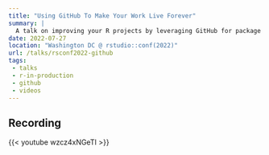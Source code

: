 ```yaml
---
title: "Using GitHub To Make Your Work Live Forever"
summary: | 
  A talk on improving your R projects by leveraging GitHub for package hosting, automated compute (via Actions), and free data storage (via piggyback + Releases)
date: 2022-07-27
location: "Washington DC @ rstudio::conf(2022)"
url: /talks/rsconf2022-github
tags: 
 - talks
 - r-in-production
 - github
 - videos
---
```


## Recording
{{< youtube wzcz4xNGeTI >}}
